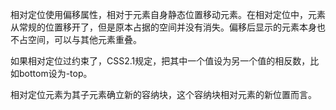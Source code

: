相对定位使用偏移属性，相对于元素自身静态位置移动元素。在相对定位中，元素从常规的位置移开了，但是原本占据的空间并没有消失。偏移后显示的元素本身也不占空间，可以与其他元素重叠。

如果相对定位过约束了，CSS2.1规定，把其中一个值设为另一个值的相反数，比如bottom设为-top。

相对定位元素为其子元素确立新的容纳块，这个容纳块相对元素的新位置而言。